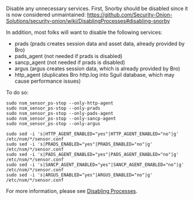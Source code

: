 Disable any unnecessary services.  First, Snorby should be disabled since it is now considered unmaintained:
https://github.com/Security-Onion-Solutions/security-onion/wiki/DisablingProcesses#disabling-snorby

In addition, most folks will want to disable the following services:
* prads (prads creates session data and asset data, already provided by Bro)
* pads_agent (not needed if prads is disabled)
* sancp_agent (not needed if prads is disabled)
* argus (argus creates session data, which is already provided by Bro)
* http_agent (duplicates Bro http.log into Sguil database, which may cause performance issues)

To do so:

    sudo nsm_sensor_ps-stop --only-http-agent
    sudo nsm_sensor_ps-stop --only-prads
    sudo nsm_sensor_ps-stop --only-pads-agent
    sudo nsm_sensor_ps-stop --only-sancp-agent
    sudo nsm_sensor_ps-stop --only-argus

    sudo sed -i 's|HTTP_AGENT_ENABLED="yes"|HTTP_AGENT_ENABLED="no"|g' /etc/nsm/*/sensor.conf
    sudo sed -i 's|PRADS_ENABLED="yes"|PRADS_ENABLED="no"|g' /etc/nsm/*/sensor.conf
    sudo sed -i 's|PADS_AGENT_ENABLED="yes"|PADS_AGENT_ENABLED="no"|g' /etc/nsm/*/sensor.conf
    sudo sed -i 's|SANCP_AGENT_ENABLED="yes"|SANCP_AGENT_ENABLED="no"|g' /etc/nsm/*/sensor.conf
    sudo sed -i 's|ARGUS_ENABLED="yes"|ARGUS_ENABLED="no"|g' /etc/nsm/*/sensor.conf

For more information, please see [Disabling Processes](DisablingProcesses#disabling-a-process).